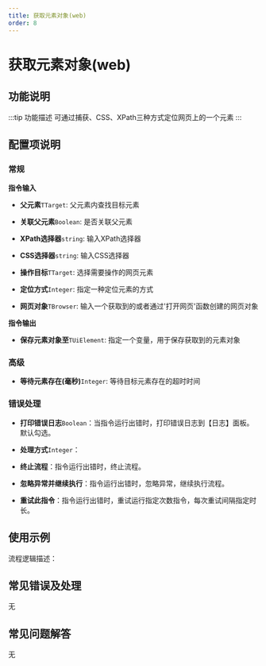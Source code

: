 ```yaml
---
title: 获取元素对象(web)
order: 8
---
```


# 获取元素对象(web)

## 功能说明

:::tip 功能描述
可通过捕获、CSS、XPath三种方式定位网页上的一个元素
:::

## 配置项说明

### 常规

**指令输入**

- **父元素**`TTarget`: 父元素内查找目标元素

- **关联父元素**`Boolean`: 是否关联父元素

- **XPath选择器**`string`: 输入XPath选择器

- **CSS选择器**`string`: 输入CSS选择器

- **操作目标**`TTarget`: 选择需要操作的网页元素

- **定位方式**`Integer`: 指定一种定位元素的方式

- **网页对象**`TBrowser`: 输入一个获取到的或者通过'打开网页'函数创建的网页对象


**指令输出**

- **保存元素对象至**`TUiElement`: 指定一个变量，用于保存获取到的元素对象

### 高级

- **等待元素存在(毫秒)**`Integer`: 等待目标元素存在的超时时间

### 错误处理

- **打印错误日志**`Boolean`：当指令运行出错时，打印错误日志到【日志】面板。默认勾选。

- **处理方式**`Integer`：

 - **终止流程**：指令运行出错时，终止流程。

 - **忽略异常并继续执行**：指令运行出错时，忽略异常，继续执行流程。

 - **重试此指令**：指令运行出错时，重试运行指定次数指令，每次重试间隔指定时长。

## 使用示例

流程逻辑描述：

## 常见错误及处理

无

## 常见问题解答

无

